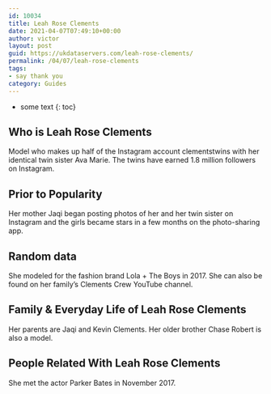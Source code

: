 ```yaml
---
id: 10034
title: Leah Rose Clements
date: 2021-04-07T07:49:10+00:00
author: victor
layout: post
guid: https://ukdataservers.com/leah-rose-clements/
permalink: /04/07/leah-rose-clements
tags:
- say thank you
category: Guides
---
```


* some text
{: toc}


## Who is Leah Rose Clements



Model who makes up half of the Instagram account clementstwins with her identical twin sister Ava Marie. The twins have earned 1.8 million followers on Instagram. 

                
                
                
## Prior to Popularity



Her mother Jaqi began posting photos of her and her twin sister on Instagram and the girls became stars in a few months on the photo-sharing app.  

                
                
                
## Random data



She modeled for the fashion brand Lola + The Boys in 2017. She can also be found on her family&#8217;s Clements Crew YouTube channel. 

                
                
                
## Family & Everyday Life of Leah Rose Clements



Her parents are Jaqi and Kevin Clements. Her older brother Chase Robert is also a model. 

                
                
                
## People Related With Leah Rose Clements



She met the actor Parker Bates in November 2017. 

                
              
            
          
          
          